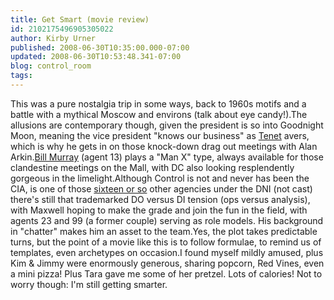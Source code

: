 ```yaml
---
title: Get Smart (movie review)
id: 2102175496905305022
author: Kirby Urner
published: 2008-06-30T10:35:00.000-07:00
updated: 2008-06-30T10:53:48.341-07:00
blog: control_room
tags: 
---
```


This was a pure nostalgia trip in some ways, back to 1960s motifs and a battle with a mythical Moscow and environs (talk about eye candy!).The allusions are contemporary though, given the president is so into Goodnight Moon, meaning the vice president "knows our business" as [Tenet](http://www.cbsnews.com/stories/2007/04/25/60minutes/main2728375.shtml) avers, which is why he gets in on those knock-down drag out meetings with Alan Arkin.[Bill Murray](http://mybizmo.blogspot.com/2006/09/lost-city-movie-review.html) (agent 13) plays a "Man X" type, always available for those clandestine meetings on the Mall, with DC also looking resplendently gorgeous in the limelight.Although Control is not and never has been the CIA, is one of those [sixteen or so](http://controlroom.blogspot.com/2007/11/good-shepherd.html) other agencies under the DNI (not cast) there's still that trademarked DO versus DI tension (ops versus analysis), with Maxwell hoping to make the grade and join the fun in the field, with agents 23 and 99 (a former couple) serving as role models.  His background in "chatter" makes him an asset to the team.Yes, the plot takes predictable turns, but the point of a movie like this is to follow formulae, to remind us of templates, even archetypes on occasion.I found myself mildly amused, plus Kim & Jimmy were enormously generous, sharing popcorn, Red Vines, even a mini pizza!  Plus Tara gave me some of her pretzel.  Lots of calories!  Not to worry though:  I'm still getting smarter.